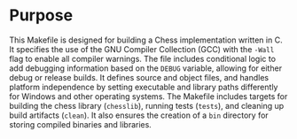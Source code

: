 # Purpose
This Makefile is designed for building a Chess implementation written in C. It specifies the use of the GNU Compiler Collection (GCC) with the `-Wall` flag to enable all compiler warnings. The file includes conditional logic to add debugging information based on the `DEBUG` variable, allowing for either debug or release builds. It defines source and object files, and handles platform independence by setting executable and library paths differently for Windows and other operating systems. The Makefile includes targets for building the chess library (`chesslib`), running tests (`tests`), and cleaning up build artifacts (`clean`). It also ensures the creation of a `bin` directory for storing compiled binaries and libraries.
